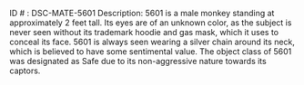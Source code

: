 ID # : DSC-MATE-5601
Description: 5601 is a male monkey standing at approximately 2 feet tall. Its eyes are of an unknown color, as the subject is never seen without its trademark hoodie and gas mask, which it uses to conceal its face. 5601 is always seen wearing a silver chain around its neck, which is believed to have some sentimental value. The object class of 5601 was designated as Safe due to its non-aggressive nature towards its captors.